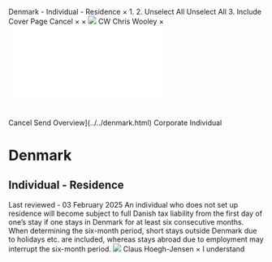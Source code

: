 Denmark - Individual - Residence
×
1.
2.
Unselect All
Unselect All
3.
Include Cover Page
Cancel
×
×
![](../../-/media/world-wide-tax-summaries/attachments/global---chris-wooley.ashx%3Frev=ac5e5f3223b34096b1afc2a6009c7320&revision=ac5e5f32-23b3-4096-b1af-c2a6009c7320&hash=859B7ADC84DC2CBEC9760E9E6EE7DE6D0A8BFCDF)
CW
Chris Wooley
×
![](residence.html)
######
Cancel
Send
Overview](../../denmark.html)
Corporate
Individual
# Denmark
## Individual - Residence
Last reviewed - 03 February 2025
An individual who does not set up residence will become subject to full Danish tax liability from the first day of one’s stay if one stays in Denmark for at least six consecutive months. When determining the six-month period, short stays outside Denmark due to holidays etc. are included, whereas stays abroad due to employment may interrupt the six-month period.
![](../../-/media/world-wide-tax-summaries/denmarkclaus-hoeghjensendenmark--clause-hoeghjensenpng20220714151116669.ashx%3Frev=479d58fbd249453d8b2cff2c456f30d9&revision=479d58fb-d249-453d-8b2c-ff2c456f30d9&hash=7F07421FF6EC2A7BE323AFB9CBDDF9B56873ACCF)
Claus Hoegh-Jensen
×
I understand